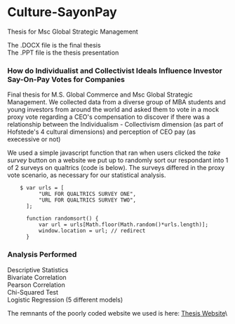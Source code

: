 # Culture-SayonPay
Thesis for Msc Global Strategic Management

The .DOCX file is the final thesis\
The .PPT file is the thesis presentation

### How do Individualist and Collectivist Ideals Influence Investor Say-On-Pay Votes for Companies

Final thesis for M.S. Global Commerce and Msc Global Strategic Management. We collected data from a diverse group of MBA students and young investors from around the world and asked them to vote in a mock proxy vote regarding a CEO's compensation to discover if there was a relationship between the Individualism - Collectivism dimension (as part of Hofstede's 4 cultural dimensions) and perception of CEO pay (as execessive or not)

We used a simple javascript function that ran when users clicked the *take survey* button on a website we put up to randomly sort our respondant into 1 of 2 surveys on qualtrics (code is below). The surveys differed in the proxy vote scenario, as necessary for our statistical analysis.

        $ var urls = [
              "URL FOR QUALTRICS SURVEY ONE",
              "URL FOR QUALTRICS SURVEY TWO",
          ];

          function randomsort() {
              var url = urls[Math.floor(Math.random()*urls.length)];
              window.location = url; // redirect
          }

### Analysis Performed

Descriptive Statistics\
Bivariate Correlation\
Pearson Correlation\
Chi-Squared Test\
Logistic Regression (5 different models)


The remnants of the poorly coded website we used is here: [Thesis Website](https://github.com/kaugm/Thesis-Website)\


